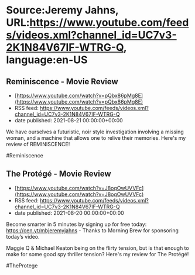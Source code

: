 # Source:Jeremy Jahns, URL:https://www.youtube.com/feeds/videos.xml?channel_id=UC7v3-2K1N84V67IF-WTRG-Q, language:en-US

## Reminiscence - Movie Review
 - [https://www.youtube.com/watch?v=pQbx86pMg8E](https://www.youtube.com/watch?v=pQbx86pMg8E)
 - RSS feed: https://www.youtube.com/feeds/videos.xml?channel_id=UC7v3-2K1N84V67IF-WTRG-Q
 - date published: 2021-08-21 00:00:00+00:00

We have ourselves a futuristic, noir style investigation involving a missing woman, and a machine that allows one to relive their memories. Here's my review of REMINISCENCE!

#Reminiscence

## The Protégé - Movie Review
 - [https://www.youtube.com/watch?v=J8oqOwUVVFc](https://www.youtube.com/watch?v=J8oqOwUVVFc)
 - RSS feed: https://www.youtube.com/feeds/videos.xml?channel_id=UC7v3-2K1N84V67IF-WTRG-Q
 - date published: 2021-08-20 00:00:00+00:00

Become smarter in 5 minutes by signing up for free today: https://cen.yt/mbjeremyjahns - Thanks to Morning Brew for sponsoring today’s video.

Maggie Q & Michael Keaton being on the flirty tension, but is that enough to make for some good spy thriller tension? Here's my review for The Protégé!

#TheProtege

